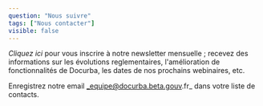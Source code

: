 ```yaml
---
question: "Nous suivre"
tags: ["Nous contacter"]
visible: false
---
```


_Cliquez ici_ pour vous inscrire à notre newsletter mensuelle ; recevez des informations sur les évolutions reglementaires, l'amélioration de fonctionnalités de Docurba, les dates de nos prochains webinaires, etc. 

Enregistrez notre email _equipe@docurba.beta.gouv.fr_ dans votre liste de contacts.
